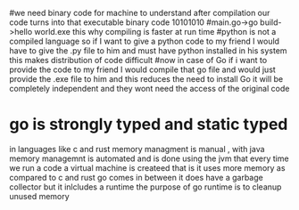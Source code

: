 #we need binary code for machine to understand after compilation our code turns into that executable binary code 10101010
#main.go->go build->hello world.exe this why compiling is faster at run time 
#python is not a compiled language so if I want to give a python code to my friend I would have to give the .py file to him and must have python installed in his system this makes distribution of code difficult
#now in case of Go if i want to provide the code to my friend I would compile that go file and would just provide the .exe file to him and this reduces the need to install Go it will be completely independent and they wont need the access of the original code
# go is strongly typed and static typed
in languages like c and rust memory managment is manual , with java memory managemnt is automated and is done using the jvm that every time we run a code a virtual machine is createed that is it uses more memory as compared to c and rust go comes in between it does have a garbage collector but it inlcludes a runtime 
the purpose of go runtime is to cleanup unused memory
